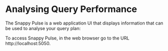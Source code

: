 # Analysing Query Performance

The Snappy Pulse is a web application UI that displays information that can be used to analyse your query plan:

To access Snappy Pulse, in the web browser go to the URL http://localhost:5050.
